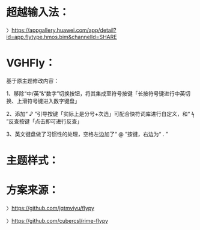 # 超越输入法：

〉https://appgallery.huawei.com/app/detail?id=app.flytype.hmos.bim&channelId=SHARE

# VGHFly：

基于原主题修改内容：

1、移除“中/英”&“数字”切换按钮，将其集成至符号按键「长按符号键进行中英切换、上滑符号键进入数字键盘」

2、添加“ ♪ ”引导按键「实际上是分号+次选」可配合快符词库进行自定义，和“ ϟ ”反查按键「点击即可进行反查」

3、英文键盘做了习惯性的处理，空格左边加了“ @ ”按键，右边为“ . ”

# 主题样式：



# 方案来源：
〉https://github.com/jqtmviyu/flypy

〉https://github.com/cubercsl/rime-flypy
